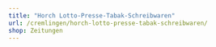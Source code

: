 ```yaml
---
title: "Horch Lotto-Presse-Tabak-Schreibwaren"
url: /cremlingen/horch-lotto-presse-tabak-schreibwaren/
shop: Zeitungen
---
```

